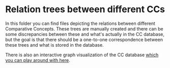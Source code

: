 
# Relation trees between different CCs

In this folder you can find files depicting the relations between different Comparative Concepts. 
These trees are manually created and there can be some discrepancies between these and what's actually in the CC database, 
but the goal is that there should be a one-to-one correspondence between these trees and what is stored in the database.

There is also an interactive graph visualization of the CC database [which you can play around with here](https://comparative-concepts.github.io/cc-database/cc-graph.html).
